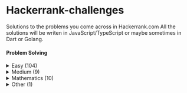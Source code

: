 # Hackerrank-challenges

Solutions to the problems you come across in Hackerrank.com
All the solutions will be writen in JavaScript/TypeScript or maybe sometimes in Dart or Golang.

#### Problem Solving
<details>
  <summary>Easy (104)</summary>
  
- [Simple Array Sum](https://github.com/theiskaa/hackerrank-challanges/blob/main/easy/simple_array_sum.js) - [View problem in HackerRank ](https://www.hackerrank.com/challenges/simple-array-sum/problem)
- [Compare The Triplets](https://github.com/theiskaa/hackerrank-challanges/blob/main/easy/compare_the_triplets.js) - [View problem in HackerRank ](https://www.hackerrank.com/challenges/compare-the-triplets/problem)
- [A Very Big Sum](https://github.com/theiskaa/hackerrank-challanges/blob/main/easy/a_very_big_sum.js) - [View problem in HackerRank](https://www.hackerrank.com/challenges/a-very-big-sum/problem)
- [Diagonal Difference](https://github.com/theiskaa/hackerrank-challanges/blob/main/easy/diagonal_difference.js) - [View problem in HackerRank](https://www.hackerrank.com/challenges/diagonal-difference/problem)
- [Plus Minus](https://github.com/theiskaa/hackerrank-challanges/blob/main/easy/plus_minus.js) - [View problem in HackerRank](https://www.hackerrank.com/challenges/plus-minus/problem)
- [Staircase](https://github.com/theiskaa/hackerrank-challanges/blob/main/easy/staircase.js) - [View problem in HackerRank](https://www.hackerrank.com/challenges/staircase/problem)
- [Mini Max Sum](https://github.com/theiskaa/hackerrank-challanges/blob/main/easy/mini_max_sum.js) - [View problem in HackerRank](https://www.hackerrank.com/challenges/mini-max-sum/problem)
- [Birthday Cake Candles](https://github.com/theiskaa/hackerrank-challanges/blob/main/easy/birthday_cake_candles.js) - [View problem in HackerRank](https://www.hackerrank.com/challenges/birthday-cake-candles/problem)
- [Time Conversion](https://github.com/theiskaa/hackerrank-challanges/blob/main/easy/time_conversion.js) - [View problem in HackerRank](https://www.hackerrank.com/challenges/time-conversion/problem)
- [Grading Students](https://github.com/theiskaa/hackerrank-challanges/blob/main/easy/grading_students.js) - [View problem in HackerRank](https://www.hackerrank.com/challenges/grading/problem)
- [Apple and Orange](https://github.com/theiskaa/hackerrank-challanges/blob/main/easy/apple_orange.js) - [View problem in HackerRank](https://www.hackerrank.com/challenges/apple-and-orange/problem)
- [Number Line Jumps](https://github.com/theiskaa/hackerrank-challanges/blob/main/easy/number_line_jumps.js) - [View problem in HackerRank](https://www.hackerrank.com/challenges/kangaroo/problem)
- [Breaking the Records](https://github.com/theiskaa/hackerrank-challanges/blob/main/easy/breaking_records.js) - [View problem in HackerRank](https://www.hackerrank.com/challenges/breaking-best-and-worst-records/problem)
- [Divisible Sum Pairs](https://github.com/theiskaa/hackerrank-challanges/blob/main/easy/divisible_sum_pairs.js) - [View problem in HackerRank](https://www.hackerrank.com/challenges/divisible-sum-pairs/problem)
- [Day of the Programmer](https://github.com/theiskaa/hackerrank-challanges/blob/main/easy/day_of_the_programmer.js) - [View problem in HackerRank](https://www.hackerrank.com/challenges/day-of-the-programmer/problem)
- [Bill Division](https://github.com/theiskaa/hackerrank-challanges/blob/main/easy/bon_appetit.js) - [View problem in HackerRank](https://www.hackerrank.com/challenges/bon-appetit/problem)
- [Counting Valleys](https://github.com/theiskaa/hackerrank-challanges/blob/main/easy/counting_valleys.js) - [View problem in HackerRank](https://www.hackerrank.com/challenges/counting-valleys/problem)
- [Electronics Shop](https://github.com/theiskaa/hackerrank-challanges/blob/main/easy/electronic_shop.js) - [View problem in HackerRank](https://www.hackerrank.com/challenges/electronics-shop/problem)
- [Cats and a Mouse](https://github.com/theiskaa/hackerrank-challanges/blob/main/easy/cat_and_mouse.js) - [View problem in HackerRank](https://www.hackerrank.com/challenges/cats-and-a-mouse/problem)
- [The Hurdle Race](https://github.com/theiskaa/hackerrank-challanges/blob/main/easy/hurdle_race.js) - [View problem in HackerRank](https://www.hackerrank.com/challenges/the-hurdle-race/problem)
- [Utopian Tree](https://github.com/theiskaa/hackerrank-challanges/blob/main/easy/utopian_tree.js) - [View problem in HackerRank](https://www.hackerrank.com/challenges/utopian-tree/problem)
- [Angry Professor](https://github.com/theiskaa/hackerrank-challanges/blob/main/easy/angry_professor.js) - [View problem in HackerRank](https://www.hackerrank.com/challenges/angry-professor/problem) 
- [Subarray Division](https://github.com/theiskaa/hackerrank-challanges/blob/main/easy/subarray_division.js) - [View problem in HackerRank](https://www.hackerrank.com/challenges/the-birthday-bar/problem)
- [Drawing Book](https://github.com/theiskaa/hackerrank-challanges/blob/main/easy/drawing_book.js) - [View problem in HackerRank](https://www.hackerrank.com/challenges/drawing-book/problem)
- [Picking Numbers](https://github.com/theiskaa/hackerrank-challanges/blob/main/easy/picking_numbers.js) - [View problem in HackerRank](https://www.hackerrank.com/challenges/picking-numbers)
- [Sales by Match](https://github.com/theiskaa/hackerrank-challanges/blob/main/easy/sales_by_match.js) - [View problem in HackerRank](https://www.hackerrank.com/challenges/sock-merchant/problem)
- [Beautiful Days at the Movies](https://github.com/theiskaa/hackerrank-challanges/blob/main/easy/beautiful_days_at_the_movies.js) - [View problem in HackerRank](https://www.hackerrank.com/challenges/beautiful-days-at-the-movies/problem)
- [Viral Advertising](https://github.com/theiskaa/hackerrank-challanges/blob/main/easy/viral_advertising.js) - [View problem in HackerRank](https://www.hackerrank.com/challenges/strange-advertising/problem)
- [Circular Array Rotation](https://github.com/theiskaa/hackerrank-challanges/blob/main/easy/circular_array_rotation.js) - [View problem in HackerRank](https://www.hackerrank.com/challenges/circular-array-rotation/problem)
- [Save the Prisoner!](https://github.com/theiskaa/hackerrank-challanges/blob/main/easy/save_the_prisoner.js) - [View problem in HackerRank](https://www.hackerrank.com/challenges/save-the-prisoner/problem)
- [Designer PDF Viewer](https://github.com/theiskaa/hackerrank-challanges/blob/main/easy/designer_pdf_viewer.js) - [View problem in HackerRank](https://www.hackerrank.com/challenges/designer-pdf-viewer/problem)
- [Sequence Equation](https://github.com/theiskaa/hackerrank-challanges/blob/main/easy/sequence_equation.js) - [View problem in HackerRank](https://www.hackerrank.com/challenges/permutation-equation/problem)
- [Jumping on the Clouds: Revisited](https://github.com/theiskaa/hackerrank-challanges/blob/main/easy/jumping_on_clouds.js) - [View problem in HackerRank](https://www.hackerrank.com/challenges/jumping-on-the-clouds-revisited/problem)
- [Find Digits](https://github.com/theiskaa/hackerrank-challanges/blob/main/easy/find_digits.js) - [View problem in HackerRank](https://www.hackerrank.com/challenges/find-digits/problem)
- [Cut the sticks](https://github.com/theiskaa/hackerrank-challanges/blob/main/easy/cut_the_sticks.js) - [View problem in HackerRank](https://www.hackerrank.com/challenges/cut-the-sticks/problem)
- [Repeated String](https://github.com/theiskaa/hackerrank-challanges/blob/main/easy/repeated_strings.js) - [View problem in HackerRank](https://www.hackerrank.com/challenges/repeated-string/problem)
- [Equalize the Array](https://github.com/theiskaa/hackerrank-challanges/blob/main/easy/equalize_the_array.js) - [View problem in HackerRank](https://www.hackerrank.com/challenges/equality-in-a-array/problem)
- [Jumping on the Clouds](https://github.com/theiskaa/hackerrank-challanges/blob/main/easy/jumping_on_clouds.js) - [View problem in HackerRank](https://www.hackerrank.com/challenges/jumping-on-the-clouds/problem)
- [Minimum Distances](https://github.com/theiskaa/hackerrank-challanges/blob/main/easy/min_distances.js) - [View problem in HackerRank](https://www.hackerrank.com/challenges/minimum-distances/problem)
- [Sherlock and Squares](https://github.com/theiskaa/hackerrank-challanges/blob/main/easy/sherlock_and_squares.js) - [View problem in HackerRank](https://www.hackerrank.com/challenges/sherlock-and-squares/problem)
- [Taum and B'day](https://github.com/theiskaa/hackerrank-challanges/blob/main/easy/taum_b_day.js) - [View problem in HackerRank](https://www.hackerrank.com/challenges/taum-and-bday/problem)
- [Service Lane](https://github.com/theiskaa/hackerrank-challanges/blob/main/easy/service_lane.js) - [View problem in HackerRank](https://www.hackerrank.com/challenges/service-lane/problem)
- [Chocolate Feast](https://github.com/theiskaa/hackerrank-challanges/blob/main/easy/chocolate_feast.js) - [View problem in HackerRank](https://www.hackerrank.com/challenges/chocolate-feast/problem)
- [Camel Case](https://github.com/theiskaa/hackerrank-challanges/blob/main/easy/camel_case.js) - [View problem in HackerRank](https://www.hackerrank.com/challenges/camelcase/problem)
- [Halloween Sale](https://github.com/theiskaa/hackerrank-challanges/blob/main/easy/halloween_sale.js) - [View problem in HackerRank](https://www.hackerrank.com/challenges/halloween-sale/problem)
- [HackerRank in a String!](https://github.com/theiskaa/hackerrank-challanges/blob/main/easy/hackerrank_in_string.js) - [View problem in HackerRank](https://www.hackerrank.com/challenges/hackerrank-in-a-string/problem)
- [Beautiful Binary String](https://github.com/theiskaa/hackerrank-challanges/blob/main/easy/binary_string.js) - [View problem in HackerRank](https://www.hackerrank.com/challenges/beautiful-binary-string/problem)
- [Mars Exploration](https://github.com/theiskaa/hackerrank-challanges/blob/main/easy/mars_exploration.js) - [View problem in HackerRank](https://www.hackerrank.com/challenges/mars-exploration/problem)
- [Gemstones](https://github.com/theiskaa/hackerrank-challanges/blob/main/easy/gemstones.js) - [View problem in HackerRank](https://www.hackerrank.com/challenges/gem-stones/problem)
- [Pangrams](https://github.com/theiskaa/hackerrank-challanges/blob/main/easy/pangrams.js) - [View problem in HackerRank](https://www.hackerrank.com/challenges/pangrams/problem)
- [Funny String](https://github.com/theiskaa/hackerrank-challanges/blob/main/easy/funny_string.js) - [View problem in HackerRank](https://www.hackerrank.com/challenges/funny-string/problem)
- [Arrays: Left Rotation](https://github.com/theiskaa/hackerrank-challanges/blob/main/easy/left_rotation.js) - [View problem in HackerRank](https://www.hackerrank.com/challenges/ctci-array-left-rotation/problem)
- [Two Strings](https://github.com/theiskaa/hackerrank-challanges/blob/main/easy/two_strings.js) - [View problem in HackerRank](https://www.hackerrank.com/challenges/two-strings/problem)
- [Hash Tables: Ransom Note](https://github.com/theiskaa/hackerrank-challanges/blob/main/easy/ransom_note.js) - [View problem in HackerRank](https://www.hackerrank.com/challenges/ctci-ransom-note/problem)
- [Cavity Map](https://github.com/theiskaa/hackerrank-challanges/blob/main/easy/cavity_map.js) - [View problem in HackerRank](https://www.hackerrank.com/challenges/cavity-map/problem)
- [Minimum Swaps 2](https://github.com/theiskaa/hackerrank-challanges/blob/main/easy/minimum_swaps_2.js) - [View problem in HackerRank](https://www.hackerrank.com/challenges/minimum-swaps-2/problem)
- [Alternating Characters](https://github.com/theiskaa/hackerrank-challanges/blob/main/easy/alternating_characters.js) - [View problem in HackerRank](https://www.hackerrank.com/challenges/alternating-characters/problem)
- [Strong Password](https://github.com/theiskaa/hackerrank-challanges/blob/main/easy/strong_password.js) - [View problem in HackerRank](https://www.hackerrank.com/challenges/strong-password/problem)
- [Ice Cream Parlor](https://github.com/theiskaa/hackerrank-challanges/blob/main/easy/ice_cream_parlor.js) - [View problem in HackerRank](https://www.hackerrank.com/challenges/icecream-parlor/problem)
- [Missing Numbers](https://github.com/theiskaa/hackerrank-challanges/blob/main/easy/missing_numbers.js) - [View problem in HackerRank](https://www.hackerrank.com/challenges/missing-numbers/problem)
- [Manasa and Stones](https://github.com/theiskaa/hackerrank-challanges/blob/main/easy/manasa_and_stones.js) - [View problem in HackerRank](https://www.hackerrank.com/challenges/manasa-and-stones/problem)
- [Counting Sort 1](https://github.com/theiskaa/hackerrank-challanges/blob/main/easy/counting_sort_1.js) - [View problem in HackerRank](https://www.hackerrank.com/challenges/countingsort1/problem)
- [Lisa's Workbook](https://github.com/theiskaa/hackerrank-challanges/blob/main/easy/lisas_workbook.js) - [View problem in HackerRank](https://www.hackerrank.com/challenges/lisa-workbook/problem)
- [Lonely Integer](https://github.com/theiskaa/hackerrank-challanges/blob/main/easy/lonely_integer.js) - [View problem in HackerRank](https://www.hackerrank.com/challenges/lonely-integer/problem)
- [Flipping bits](https://github.com/theiskaa/hackerrank-challanges/blob/main/easy/flipping_bits.js) - [View problem in HackerRank](https://www.hackerrank.com/challenges/flipping-bits/problem)
- [Marc's Cakewalk](https://github.com/theiskaa/hackerrank-challanges/blob/main/easy/marcs_cakewalk.js) - [View problem in HackerRank](https://www.hackerrank.com/challenges/marcs-cakewalk/problem)
- [Luck Balance](https://github.com/theiskaa/hackerrank-challanges/blob/main/easy/luck_balance.js) - [View problem in HackerRank](https://www.hackerrank.com/challenges/luck-balance/problem)
- [String Construction](https://github.com/theiskaa/hackerrank-challanges/blob/main/easy/string_construction.js) - [View problem in HackerRank](https://www.hackerrank.com/challenges/string-construction/problem)
- [Mark and Toys](https://github.com/theiskaa/hackerrank-challanges/blob/main/easy/mark_and_toys.js) - [View problem in HackerRank](https://www.hackerrank.com/challenges/mark-and-toys/problem)
- [Maximizing XOR](https://github.com/theiskaa/hackerrank-challanges/blob/main/easy/maximizing_xor.js) - [View problem in HackerRank](https://www.hackerrank.com/challenges/maximizing-xor/problem)
- [Quicksort 1 - Partition](https://github.com/theiskaa/hackerrank-challanges/blob/main/easy/quicksort1.js) - [View problem in HackerRank](https://www.hackerrank.com/challenges/quicksort1/problem)
- [Minimum Absolute Difference in an Array](https://github.com/theiskaa/hackerrank-challanges/blob/main/easy/minimum_absolute_difference.js) - [View problem in HackerRank](https://www.hackerrank.com/challenges/minimum-absolute-difference-in-an-array/problem)
- [Permuting Two Arrays](https://github.com/theiskaa/hackerrank-challanges/blob/main/easy/permuting_two_arrays.js) - [View problem in HackerRank](https://www.hackerrank.com/challenges/two-arrays/problem)
- [Counting Sort 2](https://github.com/theiskaa/hackerrank-challanges/blob/main/easy/counting_sort_2.ts) - [View problem in HackerRank](https://www.hackerrank.com/challenges/countingsort2/problem)
- [Find the Median](https://github.com/theiskaa/hackerrank-challanges/blob/main/easy/find_the_median.ts) - [View problem in HackerRank](https://www.hackerrank.com/challenges/find-the-median/problem)
- [Library Fine](https://github.com/theiskaa/hackerrank-challanges/blob/main/easy/library_fine.ts) - [View problem in HackerRank](https://www.hackerrank.com/challenges/library-fine/problem)
- [Closest Numbers](https://github.com/theiskaa/hackerrank-challanges/blob/main/easy/closest_numbers.ts) - [View problem in HackerRank](https://www.hackerrank.com/challenges/closest-numbers/problem)
- [Closest Numbers (Golang)](https://github.com/theiskaa/hackerrank-challanges/blob/main/easy/closest_numbers.go) - [View problem in HackerRank](https://www.hackerrank.com/challenges/closest-numbers/problem)
- [Maximum Perimeter Triangle](https://github.com/theiskaa/hackerrank-challanges/blob/main/easy/maximum_perimeter_triangle.go) - [View problem in HackerRank](https://www.hackerrank.com/challenges/maximum-perimeter-triangle/problem)
- [Fair Rations](https://github.com/theiskaa/hackerrank-challanges/blob/main/easy/fair_rations.go) - [View problem in HackerRank](https://www.hackerrank.com/challenges/fair-rations/problem)
- [Modified Kaprekar Numbers](https://github.com/theiskaa/hackerrank-challanges/blob/main/easy/modified_kaprekar_numbers.ts) - [View problem in HackerRank](https://www.hackerrank.com/challenges/kaprekar-numbers/problem)
- [Super Reduced String](https://github.com/theiskaa/hackerrank-challanges/blob/main/easy/super_reduced_string.ts) - [View problem in HackerRank](https://www.hackerrank.com/challenges/reduced-string/problem)
- [Caesar Cipher](https://github.com/theiskaa/hackerrank-challanges/blob/main/easy/caesar_cipher.ts) - [View problem in HackerRank](https://www.hackerrank.com/challenges/caesar-cipher-1/problem)
- [Jim and the Orders](https://github.com/theiskaa/hackerrank-challanges/blob/main/easy/jim_and_orders.ts) - [View problem in HackerRank](https://www.hackerrank.com/challenges/jim-and-the-orders/problem)
- [Game of Stones](https://github.com/theiskaa/hackerrank-challanges/blob/main/easy/game_of_stones.go) - [View problem in HackerRank](https://www.hackerrank.com/challenges/game-of-stones-1/problem)
- [Making Anagrams](https://github.com/theiskaa/hackerrank-challanges/blob/main/easy/making_anagrams.ts) - [View problem in HackerRank](https://www.hackerrank.com/challenges/making-anagrams/problem)
- [Priyanka and Toys](https://github.com/theiskaa/hackerrank-challanges/blob/main/easy/priyanka_and_toys.go) - [View problem in HackerRank](https://www.hackerrank.com/challenges/priyanka-and-toys/problem)
- [Tower Breakers](https://github.com/theiskaa/hackerrank-challanges/blob/main/easy/tower_breakers.go) - [View problem in HackerRank](https://www.hackerrank.com/challenges/tower-breakers-1/problem)
- [Grid Challenge](https://github.com/theiskaa/hackerrank-challanges/blob/main/easy/grid_challange.ts) - [View problem in HackerRank](https://www.hackerrank.com/challenges/grid-challenge/problem)
- [A Chessboard Game](https://github.com/theiskaa/hackerrank-challanges/blob/main/easy/chessboard_game.ts) - [View problem in HackerRank](https://www.hackerrank.com/challenges/a-chessboard-game-1/problem)
- [Happ Ladybugs](https://github.com/theiskaa/hackerrank-challanges/blob/main/easy/happy_ladybugs.ts) - [View problem in HackerRank](https://www.hackerrank.com/challenges/happy-ladybugs/problem)
- [Sherlock and Array](https://github.com/theiskaa/hackerrank-challanges/blob/main/easy/sherlock_and_array.ts) - [View problem in HackerRank](https://www.hackerrank.com/challenges/sherlock-and-array/problem)
- [Append And delete](https://github.com/theiskaa/hackerrank-challanges/blob/main/easy/append_and_delete.ts) - [View problem in HackerRank](https://www.hackerrank.com/challenges/append-and-delete/problem)
- [Separate the Numbers](https://github.com/theiskaa/hackerrank-challanges/blob/main/easy/separate_the_numbers.ts) - [View problem in HackerRank](https://www.hackerrank.com/challenges/separate-the-numbers/problem)
- [Anagram](https://github.com/theiskaa/hackerrank-challanges/blob/main/easy/anagram.ts) - [View problem in HackerRank](https://www.hackerrank.com/challenges/anagram/problem)
- [Game of Thrones](https://github.com/theiskaa/hackerrank-challanges/blob/main/easy/game_of_thrones.js) - [View problem in HackerRank](https://www.hackerrank.com/challenges/game-of-thrones/problem)
- [Sherlock and the Beast](https://github.com/theiskaa/hackerrank-challenges/blob/main/easy/sherlock_and_the_beats.js) - [View problem in HackerRank](https://www.hackerrank.com/challenges/sherlock-and-the-beast/problem)
- [Flatland Space Stations](https://github.com/theiskaa/hackerrank-challenges/blob/main/easy/flatland_space_stations.ts) - [View problem in HackerRank](https://www.hackerrank.com/challenges/flatland-space-stations/problem)
- [Weighted Uniform Strings](https://github.com/theiskaa/hackerrank-challenges/blob/main/easy/weighted_uniform_strings.ts) - [View problem in HackerRank](https://www.hackerrank.com/challenges/weighted-uniform-string/problem)
- [Strange Counter](https://github.com/theiskaa/hackerrank-challenges/blob/main/easy/strange_counter.go) - [View problem in HackerRank](https://www.hackerrank.com/challenges/strange-code/problem)
- [Sorting: Bubble Sort](https://github.com/theiskaa/hackerrank-challenges/blob/main/easy/bubble_sort.go) - [View problem in HackerRank](https://www.hackerrank.com/challenges/ctci-bubble-sort/problem)
- [Strings: Making Anagrams](https://github.com/theiskaa/hackerrank-challenges/blob/main/easy/making_anagrams.js) - [View problem in HackerRank](https://www.hackerrank.com/challenges/ctci-making-anagrams/problem)
- [Finbonacci](https://github.com/theiskaa/hackerrank-challenges/blob/main/easy/fibonacci.js) - [View problem in HackerRank](https://www.hackerrank.com/challenges/ctci-fibonacci-numbers/problem)
- [Insert a node at a specific position in a linked list](https://github.com/theiskaa/hackerrank-challenges/blob/main/easy/insert_node_at_position.js) - [View problem in HackerRank](https://www.hackerrank.com/challenges/insert-a-node-at-a-specific-position-in-a-linked-list/problem)
</details>

<details>
  <summary>Medium (9)</summary>

- [Forming a Magic Square](https://github.com/theiskaa/hackerrank-challanges/blob/main/medium/forming_magic_square.js) - [View problem in HackerRank](https://www.hackerrank.com/challenges/magic-square-forming/problem)
- [Climbing the Leaderboard](https://github.com/theiskaa/hackerrank-challanges/blob/main/medium/climbing_the_leaderboard.js) - [View problem in HackerRank](https://www.hackerrank.com/challenges/climbing-the-leaderboard/problem)
- [Extra Long Factorials](https://github.com/theiskaa/hackerrank-challanges/blob/main/medium/extra_long_factorials.js) - [View problem in HackerRank](https://www.hackerrank.com/challenges/extra-long-factorials/problem)
- [Encryption](https://github.com/theiskaa/hackerrank-challanges/blob/main/medium/encryption.js) - [View problem in HackerRank](https://www.hackerrank.com/challenges/encryption/problem)
- [Greedy Florist](https://github.com/theiskaa/hackerrank-challanges/blob/main/medium/greedy_florist.go) - [View problem in HackerRank](https://www.hackerrank.com/challenges/greedy-florist/problem)
- [The Time in Words](https://github.com/theiskaa/hackerrank-challanges/blob/main/medium/the_time_in_words.js) - [View problem in HackerRank](https://www.hackerrank.com/challenges/the-time-in-words/problem)
- [Non-Divisible Subset](https://github.com/theiskaa/hackerrank-challanges/blob/main/medium/non_divisible_subset.ts) - [View problem in HackerRank](https://www.hackerrank.com/challenges/non-divisible-subset/problem)
- [Sherlock and Anagrams](https://github.com/theiskaa/hackerrank-challanges/blob/main/medium/sherlock_and_anagrams.js) - [View problem in HackerRank](https://www.hackerrank.com/challenges/sherlock-and-anagrams/problem)
- [Organizing Containers of Balls](https://github.com/theiskaa/hackerrank-challanges/blob/main/medium/organizing_containers_of_balls.ts) - [View problem in HackerRank](https://www.hackerrank.com/challenges/organizing-containers-of-balls)

</details>

<details>
  
<summary> Mathematics (10) </summary>

- [Maximum Draws](https://github.com/theiskaa/hackerrank-challanges/blob/main/math/maximum_draws.go) - [View problem in HackerRank](https://www.hackerrank.com/challenges/maximum-draws/problem)   
- [Handshake](https://github.com/theiskaa/hackerrank-challanges/blob/main/math/handshake.go) - [View problem in HackerRank](https://www.hackerrank.com/challenges/handshake/problem) 
- [Find the Point](https://github.com/theiskaa/hackerrank-challanges/blob/main/math/find_the_point.go) - [View problem in HackerRank](https://www.hackerrank.com/challenges/find-point/problem)
- [Connecting Towns](https://github.com/theiskaa/hackerrank-challanges/blob/main/math/connecting_towns.go) - [View problem in HackerRank](https://www.hackerrank.com/challenges/connecting-towns/problem)
- [Cutting Paper Squares](https://github.com/theiskaa/hackerrank-challanges/blob/main/math/cutting_paper_squares.go) - [View problem in HackerRank](https://www.hackerrank.com/challenges/p1-paper-cutting/problem)
- [Halloween Party](https://github.com/theiskaa/hackerrank-challanges/blob/main/math/halloween_party.js) - [View problem in HackerRank](https://www.hackerrank.com/challenges/halloween-party/problem)
- [Minimum Height Triangle](https://github.com/theiskaa/hackerrank-challanges/blob/main/math/minimum_height_triangle.js) - [View problem in HackerRank](https://www.hackerrank.com/challenges/lowest-triangle/problem)
- [Minimum Height Triangle](https://github.com/theiskaa/hackerrank-challanges/blob/main/math/best_divisor.go) - [View problem in HackerRank](https://www.hackerrank.com/challenges/best-divisor)
- [Restaurant](https://github.com/theiskaa/hackerrank-challanges/blob/main/math/restaurant.js) - [View problem in HackerRank](https://www.hackerrank.com/challenges/restaurant/problem)
- [Army Game](https://github.com/theiskaa/hackerrank-challanges/blob/main/math/army_game.go) - [View problem in HackerRank](https://www.hackerrank.com/challenges/game-with-cells/problem)
</details>

<details>
  <summary>Other (1)</summary>

- [First non repeating character](https://github.com/theiskaa/hackerrank-challanges/blob/main/challenges/first_non_repeating_char.js)

</details>
<!--
- []() - [View problem in HackerRank]()
-->

